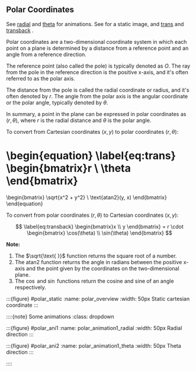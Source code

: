 

## Polar Coordinates

See [radial](#polar_animation1_radial) and [theta](#polar_animation1_theta) for animations. See [](#polar_overview) for a static image, and  [trans](#eq:trans) and  [transback](#eq:transback) .


Polar coordinates are a two-dimensional coordinate system in which each point on a plane is determined by a distance from a reference point and an angle from a reference direction.

The reference point (also called the pole) is typically denoted as $O$. The ray from the pole in the reference direction is the positive x-axis, and it's often referred to as the polar axis.

The distance from the pole is called the radial coordinate or radius, and it's often denoted by $r$. The angle from the polar axis is the angular coordinate or the polar angle, typically denoted by $\theta$.

In summary, a point in the plane can be expressed in polar coordinates as $(r, \theta)$, where $r$ is the radial distance and $\theta$ is the polar angle.

To convert from Cartesian coordinates $(x, y)$ to polar coordinates $(r, \theta)$:


\begin{equation} \label{eq:trans}
\begin{bmatrix}r \\ \theta \end{bmatrix} 
= 
\begin{bmatrix}
\sqrt{x^2 + y^2} \\
\text{atan2}(y, x)
\end{bmatrix}
\end{equation}

To convert from polar coordinates $(r, \theta)$ to Cartesian coordinates $(x, y)$:

$$  \label{eq:transback}
\begin{bmatrix}x \\ y \end{bmatrix} 
= r \cdot 
\begin{bmatrix}
\cos(\theta) \\
\sin(\theta)
\end{bmatrix}
$$

**Note:** 
1. The $\sqrt{\text{ }}$ function returns the square root of a number.
2. The $\text{atan2}$ function returns the angle in radians between the positive x-axis and the point given by the coordinates on the two-dimensional plane.
3. The $\cos$ and $\sin$ functions return the cosine and sine of an angle respectively.


:::{figure} #polar_static
:name: polar_overview
:width: 50px
Static cartesian coordinate
:::







::::{note} Some animations
:class: dropdown

:::{figure} #polar_ani1
:name: polar_animation1_radial
:width: 50px
Radial direction
:::


:::{figure} #polar_ani2
:name: polar_animation1_theta
:width: 50px
Theta direction
:::



::::


